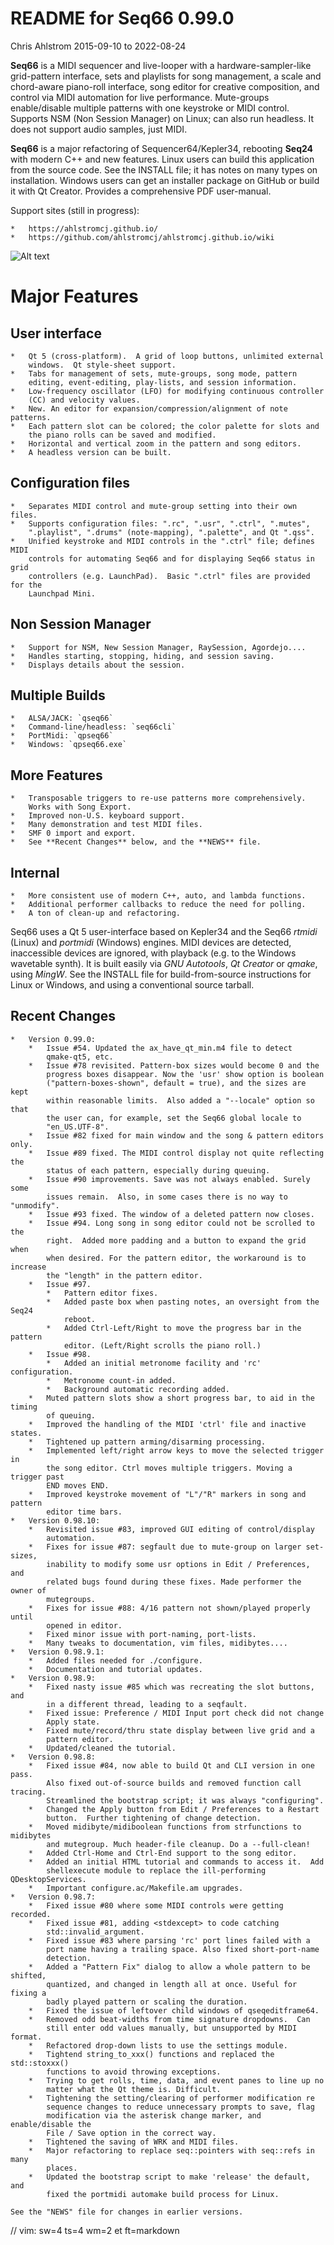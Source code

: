 # README for Seq66 0.99.0

Chris Ahlstrom
2015-09-10 to 2022-08-24

__Seq66__ is a MIDI sequencer and live-looper with a hardware-sampler-like
grid-pattern interface, sets and playlists for song management, a scale and
chord-aware piano-roll interface, song editor for creative composition, and
control via MIDI automation for live performance.  Mute-groups enable/disable
multiple patterns with one keystroke or MIDI control. Supports NSM (Non Session
Manager) on Linux; can also run headless.  It does not support audio samples,
just MIDI.

__Seq66__ is a major refactoring of Sequencer64/Kepler34, rebooting __Seq24__
with modern C++ and new features.  Linux users can build this application from
the source code.  See the INSTALL file; it has notes on many types on
installation.  Windows users can get an installer package on GitHub or build it
with Qt Creator.  Provides a comprehensive PDF user-manual.

Support sites (still in progress):

    *   https://ahlstromcj.github.io/
    *   https://github.com/ahlstromcj/ahlstromcj.github.io/wiki

![Alt text](doc/latex/images/main-window/main-windows.png?raw=true "Seq66")

# Major Features

##  User interface

    *   Qt 5 (cross-platform).  A grid of loop buttons, unlimited external
        windows.  Qt style-sheet support.
    *   Tabs for management of sets, mute-groups, song mode, pattern
        editing, event-editing, play-lists, and session information.
    *   Low-frequency oscillator (LFO) for modifying continuous controller
        (CC) and velocity values.
    *   New. An editor for expansion/compression/alignment of note patterns.
    *   Each pattern slot can be colored; the color palette for slots and
        the piano rolls can be saved and modified.
    *   Horizontal and vertical zoom in the pattern and song editors.
    *   A headless version can be built.

##  Configuration files

    *   Separates MIDI control and mute-group setting into their own files.
    *   Supports configuration files: ".rc", ".usr", ".ctrl", ".mutes",
        ".playlist", ".drums" (note-mapping), ".palette", and Qt ".qss".
    *   Unified keystroke and MIDI controls in the ".ctrl" file; defines MIDI
        controls for automating Seq66 and for displaying Seq66 status in grid
        controllers (e.g. LaunchPad).  Basic ".ctrl" files are provided for the
        Launchpad Mini.

##  Non Session Manager

    *   Support for NSM, New Session Manager, RaySession, Agordejo....
    *   Handles starting, stopping, hiding, and session saving.
    *   Displays details about the session.

##  Multiple Builds

    *   ALSA/JACK: `qseq66`
    *   Command-line/headless: `seq66cli`
    *   PortMidi: `qpseq66`
    *   Windows: `qpseq66.exe`

##  More Features

    *   Transposable triggers to re-use patterns more comprehensively.
        Works with Song Export.
    *   Improved non-U.S. keyboard support.
    *   Many demonstration and test MIDI files.
    *   SMF 0 import and export.
    *   See **Recent Changes** below, and the **NEWS** file.

##  Internal

    *   More consistent use of modern C++, auto, and lambda functions.
    *   Additional performer callbacks to reduce the need for polling.
    *   A ton of clean-up and refactoring.

Seq66 uses a Qt 5 user-interface based on Kepler34 and the Seq66 *rtmidi*
(Linux) and *portmidi* (Windows) engines.  MIDI devices are detected,
inaccessible devices are ignored, with playback (e.g. to the Windows wavetable
synth). It is built easily via *GNU Autotools*, *Qt Creator* or *qmake*, using
*MingW*.  See the INSTALL file for build-from-source instructions for Linux or
Windows, and using a conventional source tarball.

## Recent Changes

    *   Version 0.99.0:
        *   Issue #54. Updated the ax_have_qt_min.m4 file to detect
            qmake-qt5, etc.
        *   Issue #78 revisited. Pattern-box sizes would become 0 and the
            progress boxes disappear. Now the 'usr' show option is boolean
            ("pattern-boxes-shown", default = true), and the sizes are kept
            within reasonable limits.  Also added a "--locale" option so that
            the user can, for example, set the Seq66 global locale to
            "en_US.UTF-8".
        *   Issue #82 fixed for main window and the song & pattern editors only.
        *   Issue #89 fixed. The MIDI control display not quite reflecting the
            status of each pattern, especially during queuing.
        *   Issue #90 improvements. Save was not always enabled. Surely some
            issues remain.  Also, in some cases there is no way to "unmodify".
        *   Issue #93 fixed. The window of a deleted pattern now closes.
        *   Issue #94. Long song in song editor could not be scrolled to the
            right.  Added more padding and a button to expand the grid when
            when desired. For the pattern editor, the workaround is to increase
            the "length" in the pattern editor.
        *   Issue #97.
            *   Pattern editor fixes.
            *   Added paste box when pasting notes, an oversight from the Seq24
                reboot.
            *   Added Ctrl-Left/Right to move the progress bar in the pattern
                editor. (Left/Right scrolls the piano roll.)
        *   Issue #98.
            *   Added an initial metronome facility and 'rc' configuration.
            *   Metronome count-in added.
            *   Background automatic recording added.
        *   Muted pattern slots show a short progress bar, to aid in the timing
            of queuing.
        *   Improved the handling of the MIDI 'ctrl' file and inactive states.
        *   Tightened up pattern arming/disarming processing.
        *   Implemented left/right arrow keys to move the selected trigger in
            the song editor. Ctrl moves multiple triggers. Moving a trigger past
            END moves END.
        *   Improved keystroke movement of "L"/"R" markers in song and pattern
            editor time bars.
    *   Version 0.98.10:
        *   Revisited issue #83, improved GUI editing of control/display
            automation.
        *   Fixes for issue #87: segfault due to mute-group on larger set-sizes,
            inability to modify some usr options in Edit / Preferences, and
            related bugs found during these fixes. Made performer the owner of
            mutegroups.
        *   Fixes for issue #88: 4/16 pattern not shown/played properly until
            opened in editor.
        *   Fixed minor issue with port-naming, port-lists.
        *   Many tweaks to documentation, vim files, midibytes....
    *   Version 0.98.9.1:
        *   Added files needed for ./configure.
        *   Documentation and tutorial updates.
    *   Version 0.98.9:
        *   Fixed nasty issue #85 which was recreating the slot buttons, and
            in a different thread, leading to a seqfault.
        *   Fixed issue: Preference / MIDI Input port check did not change
            Apply state.
        *   Fixed mute/record/thru state display between live grid and a
            pattern editor.
        *   Updated/cleaned the tutorial.
    *   Version 0.98.8:
        *   Fixed issue #84, now able to build Qt and CLI version in one pass.
            Also fixed out-of-source builds and removed function call tracing.
            Streamlined the bootstrap script; it was always "configuring".
        *   Changed the Apply button from Edit / Preferences to a Restart
            button.  Further tightening of change detection.
        *   Moved midibyte/midiboolean functions from strfunctions to midibytes
            and mutegroup. Much header-file cleanup. Do a --full-clean!
        *   Added Ctrl-Home and Ctrl-End support to the song editor.
        *   Added an initial HTML tutorial and commands to access it.  Add
            shellexecute module to replace the ill-performing QDesktopServices.
        *   Important configure.ac/Makefile.am upgrades.
    *   Version 0.98.7:
        *   Fixed issue #80 where some MIDI controls were getting recorded.
        *   Fixed issue #81, adding <stdexcept> to code catching
            std::invalid_argument.
        *   Fixed issue #83 where parsing 'rc' port lines failed with a
            port name having a trailing space. Also fixed short-port-name
            detection.
        *   Added a "Pattern Fix" dialog to allow a whole pattern to be shifted,
            quantized, and changed in length all at once. Useful for fixing a
            badly played pattern or scaling the duration.
        *   Fixed the issue of leftover child windows of qseqeditframe64.
        *   Removed odd beat-widths from time signature dropdowns.  Can
            still enter odd values manually, but unsupported by MIDI format.
        *   Refactored drop-down lists to use the settings module.
        *   Tightend string_to_xxx() functions and replaced the std::stoxxx()
            functions to avoid throwing exceptions.
        *   Trying to get rolls, time, data, and event panes to line up no
            matter what the Qt theme is. Difficult.
        *   Tightening the setting/clearing of performer modification re
            sequence changes to reduce unnecessary prompts to save, flag
            modification via the asterisk change marker, and enable/disable the
            File / Save option in the correct way.
        *   Tightened the saving of WRK and MIDI files.
        *   Major refactoring to replace seq::pointers with seq::refs in many
            places.
        *   Updated the bootstrap script to make 'release' the default, and
            fixed the portmidi automake build process for Linux.

    See the "NEWS" file for changes in earlier versions.

// vim: sw=4 ts=4 wm=2 et ft=markdown
